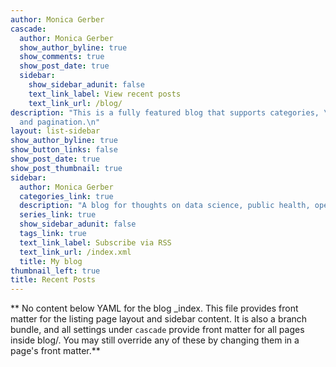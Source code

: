 ```yaml
---
author: Monica Gerber
cascade:
  author: Monica Gerber
  show_author_byline: true
  show_comments: true
  show_post_date: true
  sidebar:
    show_sidebar_adunit: false
    text_link_label: View recent posts
    text_link_url: /blog/
description: "This is a fully featured blog that supports categories, \ntags, series,
  and pagination.\n"
layout: list-sidebar
show_author_byline: true
show_button_links: false
show_post_date: true
show_post_thumbnail: true
sidebar:
  author: Monica Gerber
  categories_link: true
  description: "A blog for thoughts on data science, public health, open science, leadership, and other musings."
  series_link: true
  show_sidebar_adunit: false
  tags_link: true
  text_link_label: Subscribe via RSS
  text_link_url: /index.xml
  title: My blog
thumbnail_left: true
title: Recent Posts
---
```


** No content below YAML for the blog _index. This file provides front matter for the listing page layout and sidebar content. It is also a branch bundle, and all settings under `cascade` provide front matter for all pages inside blog/. You may still override any of these by changing them in a page's front matter.**
